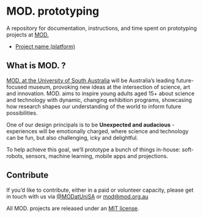 # MOD. prototyping

A repository for documentation, instructions, and time spent on prototyping projects at [MOD.](https://mod.org.au)

* [Project name (platform)](#)

## What is MOD. ?

[MOD. at the University of South Australia](https://mod.org.au/about/) will be Australia’s leading future-focused museum, provoking new ideas at the intersection of science, art and innovation. MOD. aims to inspire young adults aged 15+ about science and technology with dynamic, changing exhibition programs, showcasing how research shapes our understanding of the world to inform future possibilities.

One of our design principals is to be **Unexpected and audacious** - experiences will be emotionally charged, where science and technology can be fun, but also challenging, icky and delightful. 

To help achieve this goal, we’ll prototype a bunch of things in-house: soft-robots, sensors, machine learning, mobile apps and projections.

## Contribute

If you’d like to contribute, either in a paid or volunteer capacity, please get in touch with us via [@MODatUniSA](https://twitter.com/MODatUniSA) or [mod@mod.org.au](mailto:mod@mod.org.au)

All MOD. projects are released under an [MIT license](LICENSE).

